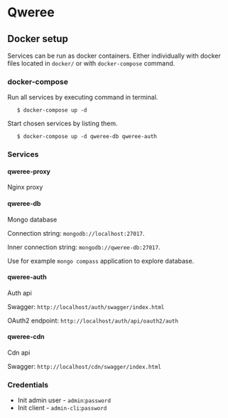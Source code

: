 
# Qweree

## Docker setup

Services can be run as docker containers. Either individually with docker files located in `docker/` or with `docker-compose` command.

### docker-compose

Run all services by executing command in terminal.

```
   $ docker-compose up -d
```

Start chosen services by listing them.
```
   $ docker-compose up -d qweree-db qweree-auth
```

### Services

#### qweree-proxy
Nginx proxy

#### qweree-db
Mongo database

Connection string: `mongodb://localhost:27017`.

Inner connection string: `mongodb://qweree-db:27017`.

Use for example `mongo compass` application to explore database.

#### qweree-auth
Auth api

Swagger: `http://localhost/auth/swagger/index.html`

OAuth2 endpoint: `http://localhost/auth/api/oauth2/auth`

#### qweree-cdn
Cdn api

Swagger: `http://localhost/cdn/swagger/index.html`

### Credentials
- Init admin user - `admin`:`password`
- Init client - `admin-cli`:`password`
